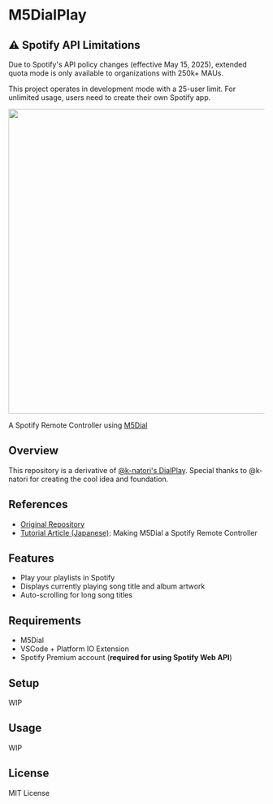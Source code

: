# M5DialPlay

## ⚠️ Spotify API Limitations

Due to Spotify's API policy changes (effective May 15, 2025),
extended quota mode is only available to organizations with 250k+ MAUs.

This project operates in development mode with a 25-user limit.
For unlimited usage, users need to create their own Spotify app.

<img src="https://github.com/user-attachments/assets/9fb8d673-4be0-4fc7-b8dd-b5233e985ce2" height="600px">

A Spotify Remote Controller using [M5Dial](https://docs.m5stack.com/en/core/M5Dial)

## Overview
This repository is a derivative of [@k-natori's DialPlay](https://github.com/k-natori/DialPlay).
Special thanks to @k-natori for creating the cool idea and foundation.

## References
- [Original Repository](https://github.com/k-natori/DialPlay)
- [Tutorial Article (Japanese)](https://note.com/njrecalls/n/n5f3e35186f46): Making M5Dial a Spotify Remote Controller

## Features
* Play your playlists in Spotify
* Displays currently playing song title and album artwork
* Auto-scrolling for long song titles

## Requirements
* M5Dial
* VSCode + Platform IO Extension
* Spotify Premium account (**required for using Spotify Web API**)

## Setup
WIP

## Usage
WIP

## License

MIT License
